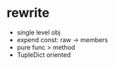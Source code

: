 # rewrite

- single level obj
- expend const: raw -> members
- pure func > method
- TupleDict oriented

